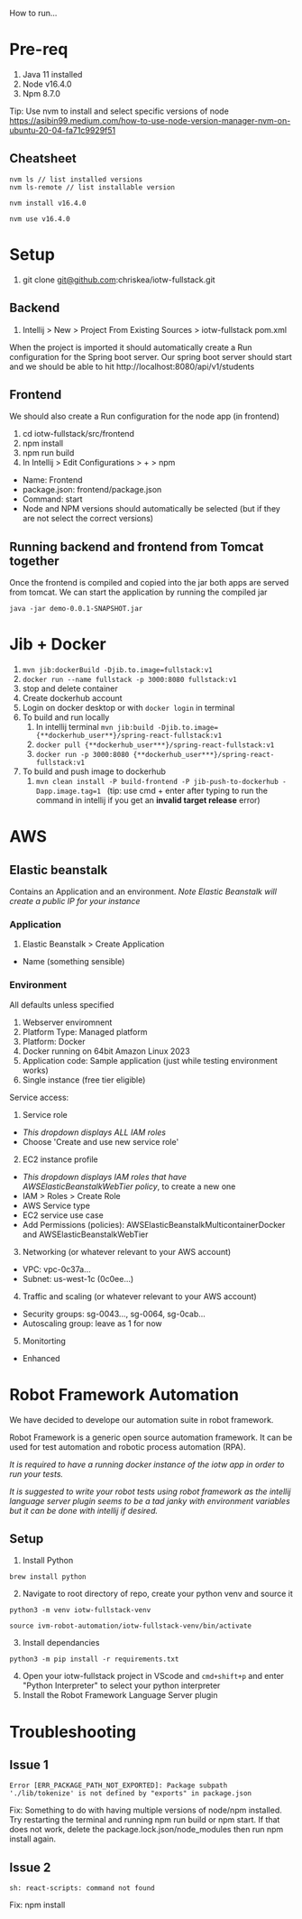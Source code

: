How to run...

# Pre-req
1. Java 11 installed
2. Node v16.4.0
3. Npm 8.7.0

Tip: Use nvm to install and select specific versions of node https://asibin99.medium.com/how-to-use-node-version-manager-nvm-on-ubuntu-20-04-fa71c9929f51

## Cheatsheet
```
nvm ls // list installed versions
nvm ls-remote // list installable version

nvm install v16.4.0

nvm use v16.4.0
```

# Setup
1. git clone git@github.com:chriskea/iotw-fullstack.git

## Backend
1. Intellij > New > Project From Existing Sources > iotw-fullstack pom.xml

When the project is imported it should automatically create a Run configuration for the Spring boot server. Our spring boot server should start and we should be able to hit http://localhost:8080/api/v1/students

## Frontend
We should also create a Run configuration for the node app (in frontend)

1. cd iotw-fullstack/src/frontend
2. npm install
3. npm run build
4. In Intellij > Edit Configurations > + > npm
- Name: Frontend
- package.json: frontend/package.json
- Command: start
- Node and NPM versions should automatically be selected (but if they are not select the correct versions)

## Running backend and frontend from Tomcat together
Once the frontend is compiled and copied into the jar both apps are served from tomcat. We can start the application by running the compiled jar

```
java -jar demo-0.0.1-SNAPSHOT.jar
```

# Jib + Docker
1. `mvn jib:dockerBuild -Djib.to.image=fullstack:v1`
2. `docker run --name fullstack -p 3000:8080 fullstack:v1`
3. stop and delete container
4. Create dockerhub account
5. Login on docker desktop or with `docker login` in terminal
6. To build and run locally
   1. In intellij terminal `mvn jib:build -Djib.to.image={**dockerhub_user**}/spring-react-fullstack:v1`
   2. `docker pull {**dockerhub_user***}/spring-react-fullstack:v1`
   2. `docker run -p 3000:8080 {**dockerhub_user***}/spring-react-fullstack:v1`
9. To build and push image to dockerhub
   1. `mvn clean install -P build-frontend -P jib-push-to-dockerhub -Dapp.image.tag=1
      ` (tip: use cmd + enter after typing to run the command in intellij if you get an **invalid target release** error)


# AWS

## Elastic beanstalk

Contains an Application and an environment. *Note Elastic Beanstalk will create a public IP for your instance*

### Application
1. Elastic Beanstalk > Create Application
 - Name (something sensible)

### Environment
All defaults unless specified

1. Webserver enviromnent
2. Platform Type: Managed platform
3. Platform: Docker
4. Docker running on 64bit Amazon Linux 2023
5. Application code: Sample application (just while testing environment works)
6. Single instance (free tier eligible)

Service access:
1. Service role
- *This dropdown displays ALL IAM roles*
- Choose 'Create and use new service role'

2. EC2 instance profile
- *This dropdown displays IAM roles that have AWSElasticBeanstalkWebTier policy*, to create a new one
- IAM > Roles > Create Role
- AWS Service type
- EC2 service use case
- Add Permissions (policies): AWSElasticBeanstalkMulticontainerDocker and AWSElasticBeanstalkWebTier

3. Networking
(or whatever relevant to your AWS account)
- VPC: vpc-0c37a...
- Subnet: us-west-1c (0c0ee...)

4. Traffic and scaling
(or whatever relevant to your AWS account)
- Security groups: sg-0043..., sg-0064, sg-0cab...
- Autoscaling group: leave as 1 for now

5. Monitorting
- Enhanced

# Robot Framework Automation
We have decided to develope our automation suite in robot framework.

Robot Framework is a generic open source automation framework. It can be used for test automation and robotic process automation (RPA).

*It is required to have a running docker instance of the iotw app in order to run your tests.*

*It is suggested to write your robot tests using robot framework as the intellij language server plugin seems to be a tad janky with environment variables but it can be done with intellij if desired.*

## Setup
1. Install Python
```
brew install python
```
2. Navigate to root directory of repo, create your python venv and source it
```
python3 -m venv iotw-fullstack-venv

source ivm-robot-automation/iotw-fullstack-venv/bin/activate
```
3. Install dependancies
```
python3 -m pip install -r requirements.txt
```
4. Open your iotw-fullstack project in VScode and `cmd+shift+p` and enter "Python Interpreter" to select your python interpreter
5. Install the Robot Framework Language Server plugin
# Troubleshooting

## Issue 1
```
Error [ERR_PACKAGE_PATH_NOT_EXPORTED]: Package subpath './lib/tokenize' is not defined by "exports" in package.json
```

Fix: Something to do with having multiple versions of node/npm installed. Try restarting the terminal and running npm run build or npm start. If that does not work, delete the package.lock.json/node_modules then run npm install again.

## Issue 2
```
sh: react-scripts: command not found
```

Fix: npm install





